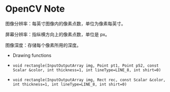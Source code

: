 # OpenCV Note

图像分辨率：每英寸图像内的像素点数，单位为像素每英寸。

屏幕分辨率：指纵横方向上的像素点数，单位是 px。

图像深度：存储每个像素所用的深度。

* Drawing functions

* `void rectangle(InputOutputArray img, Point pt1, Point p52, const Scalar &color, int thickness=1, int lineType=LINE_8, int shirt=0)`

* `void rectangle(InputOutputArray img, Rect rec, const Scalar &color, int thickness=1, int lineType=LINE_8, int shirt=0)`